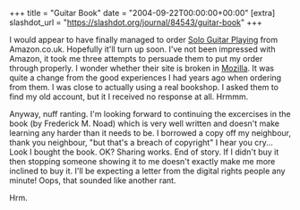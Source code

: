 +++
title = "Guitar Book"
date = "2004-09-22T00:00:00+00:00"
[extra]
slashdot_url = "https://slashdot.org/journal/84543/guitar-book"
+++

<p>I would appear to have finally managed to order <a href="http://www.amazon.co.uk/exec/obidos/ASIN/0825694000/026-8427743-1791615">Solo Guitar Playing</a> from Amazon.co.uk. Hopefully it'll turn up soon. I've not been impressed with Amazon, it took me three attempts to persuade them to put my order through properly. I wonder whether their site is broken in <a href="http://www.mozilla.org/">Mozilla</a>. It was quite a change from the good experiences I had years ago when ordering from them. I was close to actually using a real bookshop. I asked them to find my old account, but it I received no response at all. Hrmmm.</p>
<p>Anyway, nuff ranting. I'm looking forward to continuing the excercises in the book (by Frederick M. Noad) which is very well written and doesn't make learning any harder than it needs to be. I borrowed a copy off my neighbour, thank you neighbour, "but that's a breach of copyright" I hear you cry... Look I bought the book. OK? Sharing works. End of story. If I didn't buy it then stopping someone showing it to me doesn't exactly make me more inclined to buy it. I'll be expecting a letter from the digital rights people any minute! Oops, that sounded like another rant.</p>
<p>Hrm.</p>

